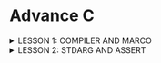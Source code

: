 # Advance C 
<details><summary>LESSON 1: COMPILER AND MARCO</summary>
<p>
 
## LESSON 1: COMPILER AND MARCO
### Quá trình biên dịch
Quy trình biên dịch là quá trình chuyển đổi ngôn ngữ bậc cao  (C/C++, Pascal, Java,...) sang ngôn ngữ máy, để máy tính có thể hiểu và thực thi.
### Quá trình biên dịch gồm 4 giai đoạn
 >  - Giai đoàn tiền xử lý (Pre-processor)
 >  - Giai đoạn dịch ngôn ngữ bậc cao sang Asembly (Compiler)
 >  - Giai đoạn dịch Assembly sang ngôn ngữ máy (Assemblier)
 >  - Giai đoạn liên kết (Linker)
![Compiler_Marco (2)](https://github.com/DangTruongBT/advance-C/assets/103482832/62ae7186-a6a5-463e-8698-bd0b6aafef55)

#### *Pre-processor (Giai đoạn tiền xử lý):*
 - 1 Project được tạo ra từ nhiều file: `a.h, b.h, a.c, b.c` và file `main.c` sau quá trình tiền xử lý sẽ gọp tất cả các file thành 1 file duy nhất là file `main.i`.
 - Trong quá trình này sẽ chèn Header vào, triển khai Macro và xóa commment.
 - Lệnh trong CMD là: `gcc -E main.c -o main.i`.

#### **3 việc xảy ra trong quá trình tiền xử lý**
 - `include` file header, có nghĩa là nội dung file sẽ được chèn vào vị trí mà mình chỉ định.
 - Xóa bỏ ghi chú (không ảnh hưởng đến dung lượng bộ nhớ và tốc độ xử lý chương trình)
 - Triển khai macro:
     - `Marco` là từ dùng để chỉ những thông tin được xử lý ở quá trình tiền xử lý (Pre-processor). Chia làm 3 nhóm chính:
         - `#include`
         - `#define`, `#undef`
         - `#if`, `#elif`, `#ifdef`, `#ifndef`
     - `#define`
         - Macro được định nghĩa bằng cách sử dụng chỉ thị tiền xử lý #define.
         - Nơi nào có tên Macro sẽ được thay thế bằng nội dung của macro đó.
         - Giảm lặp lại mã, dễ bảo trì.
         - Ví dụ 1:
           ```c
           #include <stdio.h>

           // Định nghĩa hằng số Pi sử dụng #define
           #define PI 3.14
           int main() {
           // Sử dụng hằng số Pi trong chương trình
           double radius = 5.0;
           double area = PI * radius * radius;

           printf("Radius: %.2f\n", radius);
           printf("Area of the circle: %.2f\n", area);

           return 0;
           }

         - Ví dụ 2:
           ```c
           #include <stdio.h>

           // Định nghĩa macro để tìm số lớn hơn giữa hai số
           #define MAX(x, y) ((x) > (y) ? (x) : (y))

           int main() {
           int a = 10, b = 20;
    
           // Sử dụng macro để tìm số lớn hơn giữa a và b
           int maxNumber = MAX(a, b);

           printf("The bigger number between %d and %d is: %d\n", a, b, maxNumber);

           return 0;
           }
    - `#undef`
       - Chỉ thị `#undef` dùng để hủy định nghĩa của một macro đã được định nghĩa trước đó bằng `#define`
       - Nếu hai hoặc nhiều tệp tiêu đề có cùng tên macro, chúng có thể xung đột với nhau. Việc sử dụng các chỉ thị này giúp ngăn chặn các xung đột này.
       - Ví dụ:
         ```c
          #include <stdio.h>
          #include "nhietdo.c"
          #include "doam.c"
          // trong 2 file đều có macro lần lượt là:
          //#define cam_bien 10(nhietdo.c)
          //#define cam_bien 20(doam.c)

          int main(){
 	        #undef cam_bien
 	        #define cam_bien 40
         return 0;
         }
   - `#if`: Sử dụng để bắt đầu 1 điều kiện xử lý.Nếu đúng thì các dòng lệnh sau `#if` sẽ được biên dịch , sai sẽ bỏ qua đến khi gặp `#endif`.
   - `#elif`: Để thêm 1 ĐK mới khi #if hoặc `#elif` sai.
   - `#else`: Dùng khi không có ĐK nào đúng
   - `#ifdef`: Dùng để kiểm tra 1 macro định nghĩa hay chưa.Nếu định nghĩa rồi thì mã sau ifdef sẽ được biên dịch.
   - `#ifndef`: Dùng để kiểm tra 1 macro định nghĩa hay chưa.Nếu chưa định nghĩa thì mã sau `#ifndef` sẽ được biên dịch.Thường dùng để kiểm tra macro đó đã dc định nghĩa trong file nào chưa, kết thúc thì `#endif`
#### Mục đích tránh định nghĩa nhiều lần và xung đột
  - Ví dụ:
    ```c
    #ifndef __ABC_H
    #define __ABC_H

    int a = 10;

    #endif
 - Một số toán tử trong Marco:
   - Ví dụ
   
   ```c
   #include <stdio.h>

   #define STRINGIZE(x) #x
   #define DATA 40

   int main() {

    // Sử dụng toán tử #
    printf("The value is: %s\n", STRINGIZE(DATA));

    return 0;
   }
 - Variadic Marco: Là một dạng macro cho phép nhận một số lượng biến tham số có thể thay đổi.
    - Ví dụ

   ```c
   #include <stdio.h>

 	#define print_menu_item(...) \
 		do { \
 			const char *items[] = {__VA_ARGS__}; \
 			int n = sizeof(items) / sizeof(items[0]); \
 			for (int i = 0; i < n; i++) { \
 				print_menu_item(i + 1, items[i]); \
 			} \
 		} while (0)

 	#define case_option(number, function) \
 		case number: \
 			function(); \
 			break;

 	#define handle_option(option, ...) \
 		switch (option) { \
 			__VA_ARGS__ \
 			default: \
 				printf("Invalid option!\n"); \
 		}

 	void print_menu_item(int number, const char *item) {
 			printf("%d. %s\n", number, item);
 		}

 	void feature1() { printf("Feature 1 selected\n"); }
 	void feature2() { printf("Feature 2 selected\n"); }
 	void feature3() { printf("Feature 3 selected\n"); }
 	void feature4() { printf("Feature 4 selected\n"); }

 	int main() {
 		print_menu_item("Option 1", "Option 2", "Option 3", "Option 4", "Exit");

 		int option;
 		scanf("%d", &option);

 		handle_option(option,
 					case_option(1, feature1)
 					case_option(2, feature2)
 					case_option(3, feature3)
 					case_option(4, feature4)
 		)

 		return 0;
- Compiler (Giai đoạn dịch ngôn ngữ bậc cao sang ngôn ngữ Assembly):
   - Quá trình này compiler sẽ biên dịch từ file `.i `sang file ngôn ngữ assembly là file `.s`
   - Dùng lệnh `gcc -S main.i -o main.s`
- Assembler (Giai đoạn dịch ngôn ngữ Assembly sang ngôn ngữ máy): compiler sẽ Biên dịch ngôn ngữ Assembly sang ngôn ngữ máy (0 và 1). Và tạo ra tệp tin Object `.o`
   - Dùng lệnh `gcc -c main.s -o main.o` để tạo ra file `.o`
- Linker (Giải đoạn liên kết):
   - 1 hoặc nhiều file.o sẽ được compiler liên kết lại 1 File `.exe`.
   - File này để hệ điều hành chạy
   - Dùng lệnh gcc  `main.o -o filename` để tạo ra tệp thực thi .
</p>
</details>

<details><summary>LESSON 2: STDARG AND ASSERT</summary>
<p>

## LESSON 2: STDARG AND ASSERT
### THƯ VIỆN STDARG
 - Cung cấp các phương thức để làm việc với các hàm có số lượng input parameter không cố định.
 - Các hàm như printf và scanf là ví dụ điển hình
 - va_list: là một kiểu dữ liệu để đại diện cho danh sách các đối số biến đổi.
 - va_start: Bắt đầu một danh sách đối số biến đổi. Nó cần được gọi trước khi truy cập các đối số biến đổi đầu tiên.
 - va_arg: Truy cập một đối số trong danh sách. Hàm này nhận một đối số của kiểu được xác định bởi tham số thứ hai
 - va_end: Kết thúc việc sử dụng danh sách đối số biến đổi. Nó cần được gọi trước khi kết thúc hàm.
 ```c
 #include <stdio.h>
 #include <stdarg.h>
 
 typedef enum {
     TEMPERATURE_SENSOR,
     PRESSURE_SENSOR
 } SensorType;
 
 void processSensorData(SensorType type, ...) {
     va_list args;
     va_start(args, type);
 
     switch (type) {
         case TEMPERATURE_SENSOR: {
             int numArgs = va_arg(args, int);
             int sensorId = va_arg(args, int);
             float temperature = va_arg(args, double); // float được promote thành double
             printf("Temperature Sensor ID: %d, Reading: %.2f degrees\n", sensorId, temperature);
             if (numArgs > 2) {
                 // Xử lý thêm tham số nếu có
                 char* additionalInfo = va_arg(args, char*);
                 printf("Additional Info: %s\n", additionalInfo);
             }
             break;
         }
         case PRESSURE_SENSOR: {
             int numArgs = va_arg(args, int);
             int sensorId = va_arg(args, int);
             int pressure = va_arg(args, int);
             printf("Pressure Sensor ID: %d, Reading: %d Pa\n", sensorId, pressure);
             if (numArgs > 2) {
                 // Xử lý thêm tham số nếu có
                 char* unit = va_arg(args, char*);
                 printf("Unit: %s\n", unit);
             }
             break;
         }
     }
 
     va_end(args);
 }
 
 int main() {
     processSensorData(TEMPERATURE_SENSOR, 3, 1, 36.5, "Room Temperature");
     processSensorData(PRESSURE_SENSOR, 2, 2, 101325);
     return 0;
 }
 ```
### THƯ VIỆN ASSERT
 - Cung cấp macro assert. 
 - Macro này được sử dụng để kiểm tra một điều kiện. 
 - Nếu điều kiện đúng (true), không có gì xảy ra và chương trình tiếp tục thực thi.
 - Nếu điều kiện sai (false), chương trình dừng lại và thông báo một thông điệp lỗi.
 - Dùng trong debug, dùng #define NDEBUG để tắt debug.
 - Điều kiện đúng
 ```c
 #include <stdio.h>
 #include <assert.h>
 
 int main() {
     int x = 5;
 
     assert(x == 5);
 
     // Chương trình sẽ tiếp tục thực thi nếu điều kiện là đúng.
     printf("X is: %d", x);
     
     return 0;
 } // OUTPUT : X is 5
 ```
### LỖI THƯỜNG GẶP
 - Lỗi truy cập mảng không an toàn.
 - Lỗi chia cho số 0.
 - Chia số nguyên cho số nguyên, kết quả là số thực.
### EXAMPLE
```c
#include <assert.h>
#include <stdint.h>

#define ASSERT_SIZE(type, size) assert(sizeof(type) == (size))

void checkTypeSizes() {
    ASSERT_SIZE(uint32_t, 4);
    ASSERT_SIZE(uint16_t, 2);
    // Kiểm tra các kích thước kiểu dữ liệu khác
}
```
```c
#include <assert.h>

#define ASSERT_IN_RANGE(val, min, max) assert((val) >= (min) && (val) <= (max))

void setLevel(int level) {
    ASSERT_IN_RANGE(level, 1, 10);
    // Thiết lập cấp độ
}
```
</p>
</details>

